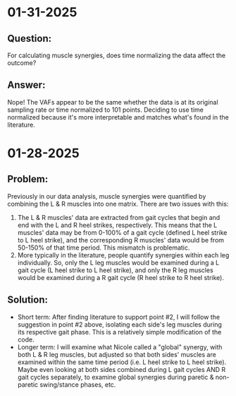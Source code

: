# 01-31-2025
## Question:
For calculating muscle synergies, does time normalizing the data affect the outcome?

## Answer:
Nope! The VAFs appear to be the same whether the data is at its original sampling rate or time normalized to 101 points. Deciding to use time normalized because it's more interpretable and matches what's found in the literature.

# 01-28-2025
## Problem: 
Previously in our data analysis, muscle synergies were quantified by combining the L & R muscles into one matrix. There are two issues with this:
1. The L & R muscles' data are extracted from gait cycles that begin and end with the L and R heel strikes, respectively. This means that the L muscles' data may be from 0-100% of a gait cycle (defined L heel strike to L heel strike), and the corresponding R muscles' data would be from 50-150% of that time period. This mismatch is problematic.
2. More typically in the literature, people quantify synergies within each leg individually. So, only the L leg muscles would be examined during a L gait cycle (L heel strike to L heel strike), and only the R leg muscles would be examined during a R gait cycle (R heel strike to R heel strike).

## Solution:
- Short term: After finding literature to support point #2, I will follow the suggestion in point #2 above, isolating each side's leg muscles during its respective gait phase. This is a relatively simple modification of the code.
- Longer term: I will examine what Nicole called a "global" synergy, with both L & R leg muscles, but adjusted so that both sides' muscles are examined within the same time period (i.e. L heel strike to L heel strike). Maybe even looking at both sides combined during L gait cycles AND R gait cycles separately, to examine global synergies during paretic & non-paretic swing/stance phases, etc.
